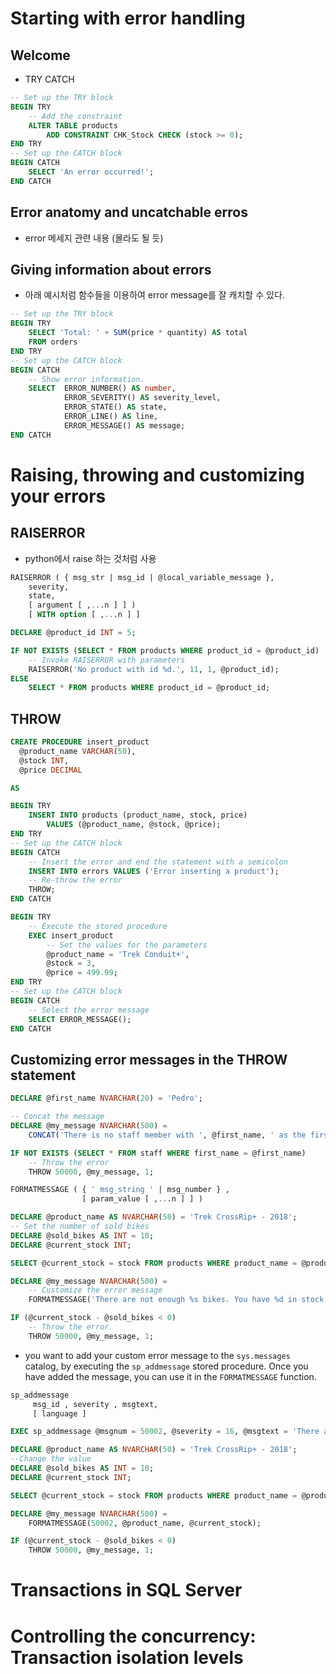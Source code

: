 # Starting with error handling
## Welcome
- TRY CATCH

```sql
-- Set up the TRY block
BEGIN TRY
	-- Add the constraint
	ALTER TABLE products
		ADD CONSTRAINT CHK_Stock CHECK (stock >= 0);
END TRY
-- Set up the CATCH block
BEGIN CATCH
	SELECT 'An error occurred!';
END CATCH
```

## Error anatomy and uncatchable erros
- error 메세지 관련 내용 (몰라도 될 듯)

## Giving information about errors
- 아래 예시처럼 함수들을 이용하여 error message를 잘 캐치할 수 있다.
```sql
-- Set up the TRY block
BEGIN TRY	
	SELECT 'Total: ' + SUM(price * quantity) AS total
  	FROM orders 
END TRY
-- Set up the CATCH block
BEGIN CATCH
	-- Show error information.
	SELECT  ERROR_NUMBER() AS number,  
        	ERROR_SEVERITY() AS severity_level,  
        	ERROR_STATE() AS state,
        	ERROR_LINE() AS line,  
        	ERROR_MESSAGE() AS message; 	    
END CATCH 
```

# Raising, throwing and customizing your errors
## RAISERROR
- python에서 raise 하는 것처럼 사용
```sql
RAISERROR ( { msg_str | msg_id | @local_variable_message },  
    severity, 
    state,
    [ argument [ ,...n ] ] )  
    [ WITH option [ ,...n ] ] 
```
```sql
DECLARE @product_id INT = 5;

IF NOT EXISTS (SELECT * FROM products WHERE product_id = @product_id)
	-- Invoke RAISERROR with parameters
	RAISERROR('No product with id %d.', 11, 1, @product_id);
ELSE 
	SELECT * FROM products WHERE product_id = @product_id;
```

## THROW
```sql
CREATE PROCEDURE insert_product
  @product_name VARCHAR(50),
  @stock INT,
  @price DECIMAL

AS

BEGIN TRY
	INSERT INTO products (product_name, stock, price)
		VALUES (@product_name, @stock, @price);
END TRY
-- Set up the CATCH block
BEGIN CATCH	
	-- Insert the error and end the statement with a semicolon
    INSERT INTO errors VALUES ('Error inserting a product');  
    -- Re-throw the error
	THROW;  
END CATCH

BEGIN TRY
	-- Execute the stored procedure
	EXEC insert_product 
    	-- Set the values for the parameters
    	@product_name = 'Trek Conduit+',
        @stock = 3,
        @price = 499.99;
END TRY
-- Set up the CATCH block
BEGIN CATCH
	-- Select the error message
	SELECT ERROR_MESSAGE();
END CATCH
```

## Customizing error messages in the THROW statement
```sql
DECLARE @first_name NVARCHAR(20) = 'Pedro';

-- Concat the message
DECLARE @my_message NVARCHAR(500) =
	CONCAT('There is no staff member with ', @first_name, ' as the first name.');

IF NOT EXISTS (SELECT * FROM staff WHERE first_name = @first_name)
	-- Throw the error
	THROW 50000, @my_message, 1;
```

```sql
FORMATMESSAGE ( { ' msg_string ' | msg_number } , 
                [ param_value [ ,...n ] ] )  
```

```sql
DECLARE @product_name AS NVARCHAR(50) = 'Trek CrossRip+ - 2018';
-- Set the number of sold bikes
DECLARE @sold_bikes AS INT = 10;
DECLARE @current_stock INT;

SELECT @current_stock = stock FROM products WHERE product_name = @product_name;

DECLARE @my_message NVARCHAR(500) =
	-- Customize the error message
	FORMATMESSAGE('There are not enough %s bikes. You have %d in stock.', @product_name, @current_stock);

IF (@current_stock - @sold_bikes < 0)
	-- Throw the error
	THROW 50000, @my_message, 1;
```

- you want to add your custom error message to the `sys.messages` catalog, by executing the `sp_addmessage` stored procedure. Once you have added the message, you can use it in the `FORMATMESSAGE` function.

```sql
sp_addmessage 
     msg_id , severity , msgtext,
     [ language ] 
```

```sql
EXEC sp_addmessage @msgnum = 50002, @severity = 16, @msgtext = 'There are not enough %s bikes. You only have %d in stock.', @lang = N'us_english';

DECLARE @product_name AS NVARCHAR(50) = 'Trek CrossRip+ - 2018';
--Change the value
DECLARE @sold_bikes AS INT = 10;
DECLARE @current_stock INT;

SELECT @current_stock = stock FROM products WHERE product_name = @product_name;

DECLARE @my_message NVARCHAR(500) =
	FORMATMESSAGE(50002, @product_name, @current_stock);

IF (@current_stock - @sold_bikes < 0)
	THROW 50000, @my_message, 1;
```

# Transactions in SQL Server

# Controlling the concurrency: Transaction isolation levels